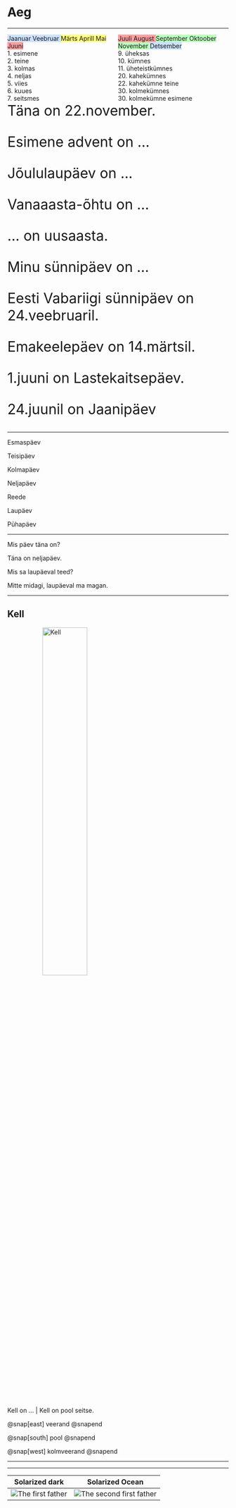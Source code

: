 # Aeg

---
<div style="text-align: left; float: left; width: 50%;">
<span  class="kuu"style="background-color: #cbe1ff;">
Jaanuar  
Veebruar  
</span>
<span  class="kuu"style="background-color: #ffff7c;">
Märts  
Aprill  
Mai  
</span>
<span  class="kuu"style="background-color: #ff9e9e;">
Juuni  
</span>  
</div>

<div style="text-align: left; float: left; width: 50%;">
<span class="kuu" style="background-color: #ff9e9e;">
Juuli  
August  
</span>
<span class="kuu" style="background-color: #bbffbb;">
September  
Oktoober  
November  
</span>
<span class="kuu" style="background-color: #cbe1ff;">
Detsember
</span>
</div>

---


<div style="text-align: left; float: left; width: 50%;">
<span>1. esimene  </span><br>
<span>2. teine  </span><br>
<span>3. kolmas  </span><br>
<span>4. neljas  </span><br>
<span>5. viies  </span><br>
<span>6. kuues  </span><br>
<span>7. seitsmes</span><br>
</div>


<div style="text-align: left; float: left; width: 50%;">
<span>9. üheksas</span><br>
<span>10. kümnes</span><br>
<span>11. üheteistkümnes</span><br>
<span>20. kahekümnes</span><br>
<span>22. kahekümne teine</span><br>
<span>30. kolmekümnes</span><br>
<span>30. kolmekümne esimene</span><br>
</div>


---
<div style="font-size: 2rem; text-align: left;">
Täna on 22.november. <br>

Esimene advent on ...<br>

Jõululaupäev on ...<br>

Vanaaasta-õhtu on ...<br>

 ... on uusaasta.<br>

Minu sünnipäev on ...<br>

Eesti Vabariigi sünnipäev on 24.veebruaril.<br>

Emakeelepäev on 14.märtsil.<br>

1.juuni on Lastekaitsepäev.<br>

24.juunil on Jaanipäev<br>
</div>

---

Esmaspäev

Teisipäev

Kolmapäev

Neljapäev

Reede

Laupäev

Pühapäev

---

Mis päev täna on?

Täna on neljapäev.

Mis sa laupäeval teed?

Mitte midagi, laupäeval ma magan.


---
## Kell
<img alt="Kell" src="https://proxy.duckduckgo.com/iu/?u=https%3A%2F%2Fll-us-i5.wal.co%2Fasr%2F2f10e09c-a676-465b-92a9-bdf0f1c7221e_1.aca3f7afc69e0aa13cc8996fee833245.jpeg-1c40199e0c62260cd7359d6239220f62e2241194-optim-2000x2000.jpg&f=1" style="width: 45%; margin-left: 5rem; border: none; background: none; box-shadow: none;" />

Kell on ... | Kell on pool seitse.  

@snap[east]
veerand
@snapend

@snap[south]
pool
@snapend

@snap[west]
kolmveerand
@snapend


---

---

Solarized dark             |  Solarized Ocean
:-------------------------:|:-------------------------:
![The first father][First Father]  |  ![The second first father][Second Father]

[First Father]: http://octodex.github.com/images/founding-father.jpg
[Second Father]: http://octodex.github.com/images/foundingfather_v2.png
<br>
